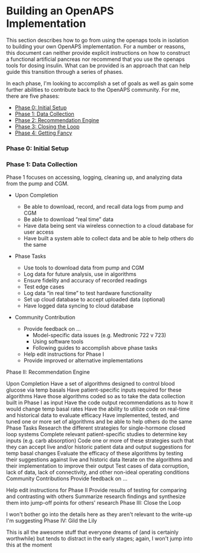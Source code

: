 # Building an OpenAPS Implementation

This section describes how to go from using the openaps tools in isolation to building your own OpenAPS implementation. For a number or reasons, this document can neither provide explicit instructions on how to construct a functional artificial pancreas nor recommend that you use the openaps tools for dosing insulin. What can be provided is an approach that can help guide this transition through a series of phases. 

In each phase, I'm looking to accomplish a set of goals as well as gain some further abilities to contribute back to the OpenAPS community. For me, there are five phases:


* [Phase 0: Initial Setup](Building-a-system/initial-setup.md)
* [Phase 1: Data Collection](Building-a-system/data-collection.md)
* [Phase 2: Recommendation Engine](Building-a-system/recommendation-engine.md)
* [Phase 3: Closing the Loop](Building-a-system/closing-the-loop.md)
* [Phase 4: Getting Fancy](Building-a-system/getting-fancy.md)




### Phase 0: Initial Setup


### Phase 1: Data Collection
Phase 1 focuses on accessing, logging, cleaning up, and analyzing data from the pump and CGM.

* Upon Completion
    * Be able to download, record, and recall data logs from pump and CGM
    * Be able to download “real time” data
    * Have data being sent via wireless connection to a cloud database for user access
    * Have built a system able to collect data and be able to help others do the same


* Phase Tasks
    * Use tools to download data from pump and CGM
    * Log data for future analysis, use in algorithms
    * Ensure fidelity and accuracy of recorded readings
    * Test edge cases
    * Log data “in real time” to test hardware functionality
    * Set up cloud database to accept uploaded data (optional)
    * Have logged data syncing to cloud database


* Community Contribution
    * Provide feedback on ...
        * Model-specific data issues (e.g. Medtronic 722 v 723)
        * Using software tools
        * Following guides to accomplish above phase tasks
    * Help edit instructions for Phase I
    * Provide improved or alternative implementations

Phase II: Recommendation Engine

Upon Completion
Have a set of algorithms designed to control blood glucose via temp basals
Have patient-specific inputs required for these algorithms
Have those algorithms coded so as to take the data collection built in Phase I as input
Have the code output recommendations as to how it would change temp basal rates
Have the ability to utilize code on real-time and historical data to evaluate efficacy
Have implemented, tested, and tuned one or more set of algorithms and be able to help others do the same
Phase Tasks
Research the different strategies for single-hormone closed loop systems
Complete relevant patient-specific studies to determine key inputs (e.g. carb absorption)
Code one or more of these strategies such that they can accept live and/or historic patient data and output suggestions for temp basal changes
Evaluate the efficacy of these algorithms by testing their suggestions against live and historic data
Iterate on the algorithms and their implementation to improve their output
Test cases of data corruption, lack of data, lack of connectivity, and other non-ideal operating conditions
Community Contributions
Provide feedback on ...


Help edit instructions for Phase II
Provide results of testing for comparing and contrasting with others
Summarize research findings and synthesize them into jump-off points for others' research
Phase III: Close the Loop

I won't bother go into the details here as they aren't relevant to the write-up I'm suggesting
Phase IV: Gild the Lily

This is all the awesome stuff that everyone dreams of (and is certainly worthwhile) but tends to distract in the early stages; again, I won't jump into this at the moment
